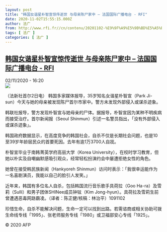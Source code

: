 ```yaml
---
layout: post
title: "韩国女谐星朴智宣惊传逝世 与母亲陈尸家中 – 法国国际广播电台 - RFI"
date: 2020-11-02T15:55:15.000Z
author: 法广
from: http://www.rfi.fr//cn/contenu/20201102-%E9%9F%A9%E5%9B%BD%E5%A5%B3%E8%B0%90%E6%98%9F%E6%9C%B4%E6%99%BA%E5%AE%A3%E6%83%8A%E4%BC%A0%E9%80%9D%E4%B8%96-%E4%B8%8E%E6%AF%8D%E4%BA%B2%E9%99%88%E5%B0%B8%E5%AE%B6%E4%B8%AD
tags: [ 法广 ]
categories: [ 法广 ]
---
```

<!--1604332515000-->
[韩国女谐星朴智宣惊传逝世 与母亲陈尸家中 – 法国国际广播电台 - RFI](http://www.rfi.fr//cn/contenu/20201102-%E9%9F%A9%E5%9B%BD%E5%A5%B3%E8%B0%90%E6%98%9F%E6%9C%B4%E6%99%BA%E5%AE%A3%E6%83%8A%E4%BC%A0%E9%80%9D%E4%B8%96-%E4%B8%8E%E6%AF%8D%E4%BA%B2%E9%99%88%E5%B0%B8%E5%AE%B6%E4%B8%AD)
------

<div>
<div>02/11/2020 - 16:20</div><img src="https://s.rfi.fr/media/display/dce18c34-1d21-11eb-998c-005056a964fe/w:310/p:16x9/int0017b.201102232003.jpg"><div class="t-content__body u-clearfix">            <p>（法新社首尔2日电）    韩国多家媒体报导，35岁知名女谐星朴智宣（Park Ji-sun）今天与她的母亲被发现陈尸首尔市家中。警方未发现外部侵入或谋杀迹象。</p><p>    韩联社报导，警方发现朴智宣与她母亲的尸体。据报导，朴智宣因为某种不明疾病而接受治疗。首尔新闻报（Seoul Shinmun）引述一名警员指出，「没有外部侵入或谋杀迹象」。</p><p>    韩国政府数据显示，在高度竞争的韩国社会，自杀不仅是长期社会问题，也是10至39岁年龄层民众的首要死因。去年有逾1万3700人自戕。</p><p>    朴智宣毕业于南韩菁英学府高丽大学（Korea University），在校时学习教育，但她以朴实及自嘲幽默感吸引观众，经常轻松扮演约会中屡遭拒绝女性的角色。</p><p>    她曾在接受韩民族新闻（Hankyoreh Shinmun）访问时表示：「我很幸运能作为一名喜剧演员，我能以自己的脸引人发笑。」</p><p>    近年来，韩国有多位名人自杀，包括韩国流行音乐歌手具荷拉（Goo Ha-ra）及雪莉（Sulli）和男子团体SHINee成员钟铉（Kim Jong-hyun）。具荷拉及雪莉生前曾遭遇恶毒网路霸凌。（译者：陈正健/核稿：林治平）1091102</p><p>    珍惜生命，自杀不能解决问题，生命一定可以找到出路。若需谘商或相关协助可拨生命线专线「1995」、张老师服务专线「1980」或卫福部安心专线「1925」。 </p>            <p class="t-copyright">© 2020 AFP</p>        </div>
</div>
